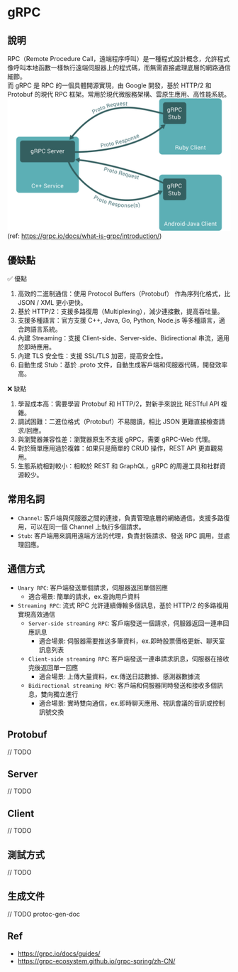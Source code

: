 # gRPC

## 說明
RPC（Remote Procedure Call，遠端程序呼叫）是一種程式設計概念，允許程式像呼叫本地函數一樣執行遠端伺服器上的程式碼，而無需直接處理底層的網路通信細節。 <br/>
而 gRPC 是 RPC 的一個具體開源實現，由 Google 開發，基於 HTTP/2 和 Protobuf 的現代 RPC 框架。常用於現代微服務架構、雲原生應用、高性能系統。 <br/>
![landing-2.svg](img%2Flanding-2.svg) <br/>
(ref: https://grpc.io/docs/what-is-grpc/introduction/) <br/>

## 優缺點
✅ 優點
1. 高效的二進制通信：使用 Protocol Buffers（Protobuf） 作為序列化格式，比 JSON / XML 更小更快。
2. 基於 HTTP/2：支援多路復用（Multiplexing），減少連接數，提高吞吐量。
3. 支援多種語言：官方支援 C++, Java, Go, Python, Node.js 等多種語言，適合跨語言系統。
4. 內建 Streaming：支援 Client-side、Server-side、Bidirectional 串流，適用於即時應用。
5. 內建 TLS 安全性：支援 SSL/TLS 加密，提高安全性。
6. 自動生成 Stub：基於 .proto 文件，自動生成客戶端和伺服器代碼，開發效率高。

❌ 缺點
1. 學習成本高：需要學習 Protobuf 和 HTTP/2，對新手來說比 RESTful API 複雜。
2. 調試困難：二進位格式（Protobuf）不易閱讀，相比 JSON 更難直接檢查請求/回應。
3. 與瀏覽器兼容性差：瀏覽器原生不支援 gRPC，需要 gRPC-Web 代理。
4. 對於簡單應用過於複雜：如果只是簡單的 CRUD 操作，REST API 更直觀易用。
5. 生態系統相對較小：相較於 REST 和 GraphQL，gRPC 的周邊工具和社群資源較少。

## 常用名詞
- `Channel`: 客戶端與伺服器之間的連接，負責管理底層的網絡通信。支援多路復用，可以在同一個 Channel 上執行多個請求。 
- `Stub`: 客戶端用來調用遠端方法的代理，負責封裝請求、發送 RPC 調用，並處理回應。

## 通信方式
- `Unary RPC`: 客戶端發送單個請求，伺服器返回單個回應
  - 適合場景: 簡單的請求，ex.查詢用戶資料
- `Streaming RPC`: 流式 RPC 允許連續傳輸多個訊息，基於 HTTP/2 的多路複用實現高效通信
    - `Server-side streaming RPC`: 客戶端發送一個請求，伺服器返回一連串回應訊息
      - 適合場景: 伺服器需要推送多筆資料，ex.即時股票價格更新、聊天室訊息列表
    - `Client-side streaming RPC`: 客戶端發送一連串請求訊息，伺服器在接收完後返回單一回應
      - 適合場景: 上傳大量資料，ex.傳送日誌數據、感測器數據流
    - `Bidirectional streaming RPC`: 客戶端和伺服器同時發送和接收多個訊息，雙向獨立進行
      - 適合場景: 實時雙向通信，ex.即時聊天應用、視訊會議的音訊或控制訊號交換

## Protobuf
// TODO

## Server
// TODO

## Client
// TODO

## 測試方式
// TODO

## 生成文件
// TODO protoc-gen-doc

## Ref
- https://grpc.io/docs/guides/
- https://grpc-ecosystem.github.io/grpc-spring/zh-CN/
